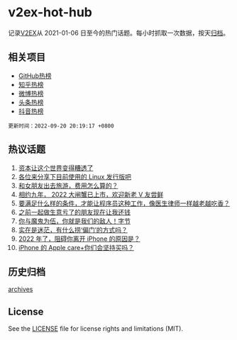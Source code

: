 # v2ex-hot-hub

 记录[V2EX](https://www.v2ex.com/)从 2021-01-06 日至今的热门话题。每小时抓取一次数据，按天[归档](archives)。
 
 ## 相关项目

- [GitHub热榜](https://github.com/lonnyzhang423/github-hot-hub)
- [知乎热榜](https://github.com/lonnyzhang423/zhihu-hot-hub)
- [微博热榜](https://github.com/lonnyzhang423/weibo-hot-hub)
- [头条热榜](https://github.com/lonnyzhang423/toutiao-hot-hub)
- [抖音热榜](https://github.com/lonnyzhang423/douyin-hot-hub)


 `更新时间：2022-09-20 20:19:17 +0800`

## 热议话题

1. [资本让这个世界变得糟透了](https://www.v2ex.com/t/881410)
1. [各位来分享下目前使用的 Linux 发行版吧](https://www.v2ex.com/t/881571)
1. [和女朋友出去旅游，费用怎么算的？](https://www.v2ex.com/t/881409)
1. [相约九年， 2022 大闸蟹已上市，欢迎新老 V 友尝鲜](https://www.v2ex.com/t/881455)
1. [要满足什么样的条件，才能让程序员这种工作，像医生律师一样越老越吃香？](https://www.v2ex.com/t/881426)
1. [之前一起做生意亏了的朋友现在让我还钱](https://www.v2ex.com/t/881449)
1. [你与魔鬼为伍，你就是我们的敌人！字节](https://www.v2ex.com/t/881483)
1. [实在是迷茫，有什么捞‘偏门’的方式吗？](https://www.v2ex.com/t/881576)
1. [2022 年了，阻碍你离开 iPhone 的原因是？](https://www.v2ex.com/t/881633)
1. [iPhone 的 Apple care+你们会坚持买吗？](https://www.v2ex.com/t/881417)

## 历史归档

[archives](archives)

## License

See the [LICENSE](LICENSE) file for license rights and limitations (MIT).
